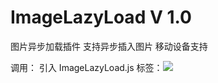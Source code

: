 # ImageLazyLoad V 1.0
图片异步加载插件
支持异步插入图片
移动设备支持

调用：
引入 ImageLazyLoad.js
标签：<img data-lazy-src="{ImageToLazyLoad}" src="{PreloadImage}">
